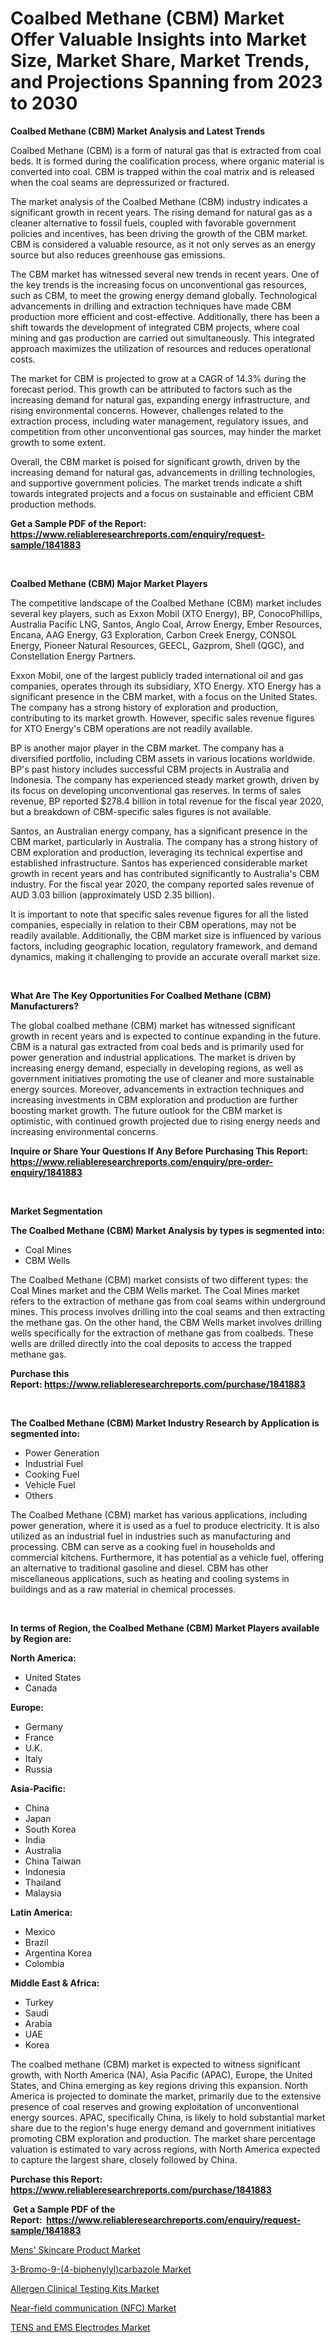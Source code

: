 <p><h1>Coalbed Methane (CBM) Market Offer Valuable Insights into Market Size, Market Share, Market Trends, and Projections Spanning from 2023 to 2030</h1></p><p><strong>Coalbed Methane (CBM) Market Analysis and Latest Trends</strong></p>
<p><p>Coalbed Methane (CBM) is a form of natural gas that is extracted from coal beds. It is formed during the coalification process, where organic material is converted into coal. CBM is trapped within the coal matrix and is released when the coal seams are depressurized or fractured.</p><p>The market analysis of the Coalbed Methane (CBM) industry indicates a significant growth in recent years. The rising demand for natural gas as a cleaner alternative to fossil fuels, coupled with favorable government policies and incentives, has been driving the growth of the CBM market. CBM is considered a valuable resource, as it not only serves as an energy source but also reduces greenhouse gas emissions.</p><p>The CBM market has witnessed several new trends in recent years. One of the key trends is the increasing focus on unconventional gas resources, such as CBM, to meet the growing energy demand globally. Technological advancements in drilling and extraction techniques have made CBM production more efficient and cost-effective. Additionally, there has been a shift towards the development of integrated CBM projects, where coal mining and gas production are carried out simultaneously. This integrated approach maximizes the utilization of resources and reduces operational costs.</p><p>The market for CBM is projected to grow at a CAGR of 14.3% during the forecast period. This growth can be attributed to factors such as the increasing demand for natural gas, expanding energy infrastructure, and rising environmental concerns. However, challenges related to the extraction process, including water management, regulatory issues, and competition from other unconventional gas sources, may hinder the market growth to some extent.</p><p>Overall, the CBM market is poised for significant growth, driven by the increasing demand for natural gas, advancements in drilling technologies, and supportive government policies. The market trends indicate a shift towards integrated projects and a focus on sustainable and efficient CBM production methods.</p></p>
<p><strong>Get a Sample PDF of the Report:&nbsp; <a href="https://www.reliableresearchreports.com/enquiry/request-sample/1841883">https://www.reliableresearchreports.com/enquiry/request-sample/1841883</a></strong></p>
<p>&nbsp;</p>
<p><strong>Coalbed Methane (CBM) Major Market Players</strong></p>
<p><p>The competitive landscape of the Coalbed Methane (CBM) market includes several key players, such as Exxon Mobil (XTO Energy), BP, ConocoPhillips, Australia Pacific LNG, Santos, Anglo Coal, Arrow Energy, Ember Resources, Encana, AAG Energy, G3 Exploration, Carbon Creek Energy, CONSOL Energy, Pioneer Natural Resources, GEECL, Gazprom, Shell (QGC), and Constellation Energy Partners.</p><p>Exxon Mobil, one of the largest publicly traded international oil and gas companies, operates through its subsidiary, XTO Energy. XTO Energy has a significant presence in the CBM market, with a focus on the United States. The company has a strong history of exploration and production, contributing to its market growth. However, specific sales revenue figures for XTO Energy's CBM operations are not readily available.</p><p>BP is another major player in the CBM market. The company has a diversified portfolio, including CBM assets in various locations worldwide. BP's past history includes successful CBM projects in Australia and Indonesia. The company has experienced steady market growth, driven by its focus on developing unconventional gas reserves. In terms of sales revenue, BP reported $278.4 billion in total revenue for the fiscal year 2020, but a breakdown of CBM-specific sales figures is not available.</p><p>Santos, an Australian energy company, has a significant presence in the CBM market, particularly in Australia. The company has a strong history of CBM exploration and production, leveraging its technical expertise and established infrastructure. Santos has experienced considerable market growth in recent years and has contributed significantly to Australia's CBM industry. For the fiscal year 2020, the company reported sales revenue of AUD 3.03 billion (approximately USD 2.35 billion).</p><p>It is important to note that specific sales revenue figures for all the listed companies, especially in relation to their CBM operations, may not be readily available. Additionally, the CBM market size is influenced by various factors, including geographic location, regulatory framework, and demand dynamics, making it challenging to provide an accurate overall market size.</p></p>
<p>&nbsp;</p>
<p><strong>What Are The Key Opportunities For Coalbed Methane (CBM) Manufacturers?</strong></p>
<p><p>The global coalbed methane (CBM) market has witnessed significant growth in recent years and is expected to continue expanding in the future. CBM is a natural gas extracted from coal beds and is primarily used for power generation and industrial applications. The market is driven by increasing energy demand, especially in developing regions, as well as government initiatives promoting the use of cleaner and more sustainable energy sources. Moreover, advancements in extraction techniques and increasing investments in CBM exploration and production are further boosting market growth. The future outlook for the CBM market is optimistic, with continued growth projected due to rising energy needs and increasing environmental concerns.</p></p>
<p><strong>Inquire or Share Your Questions If Any Before Purchasing This Report: <a href="https://www.reliableresearchreports.com/enquiry/pre-order-enquiry/1841883">https://www.reliableresearchreports.com/enquiry/pre-order-enquiry/1841883</a></strong></p>
<p>&nbsp;</p>
<p><strong>Market Segmentation</strong></p>
<p><strong>The Coalbed Methane (CBM) Market Analysis by types is segmented into:</strong></p>
<p><ul><li>Coal Mines</li><li>CBM Wells</li></ul></p>
<p><p>The Coalbed Methane (CBM) market consists of two different types: the Coal Mines market and the CBM Wells market. The Coal Mines market refers to the extraction of methane gas from coal seams within underground mines. This process involves drilling into the coal seams and then extracting the methane gas. On the other hand, the CBM Wells market involves drilling wells specifically for the extraction of methane gas from coalbeds. These wells are drilled directly into the coal deposits to access the trapped methane gas.</p></p>
<p><strong>Purchase this Report:&nbsp;<a href="https://www.reliableresearchreports.com/purchase/1841883">https://www.reliableresearchreports.com/purchase/1841883</a></strong></p>
<p>&nbsp;</p>
<p><strong>The Coalbed Methane (CBM) Market Industry Research by Application is segmented into:</strong></p>
<p><ul><li>Power Generation</li><li>Industrial Fuel</li><li>Cooking Fuel</li><li>Vehicle Fuel</li><li>Others</li></ul></p>
<p><p>The Coalbed Methane (CBM) market has various applications, including power generation, where it is used as a fuel to produce electricity. It is also utilized as an industrial fuel in industries such as manufacturing and processing. CBM can serve as a cooking fuel in households and commercial kitchens. Furthermore, it has potential as a vehicle fuel, offering an alternative to traditional gasoline and diesel. CBM has other miscellaneous applications, such as heating and cooling systems in buildings and as a raw material in chemical processes.</p></p>
<p>&nbsp;</p>
<p><strong>In terms of Region, the Coalbed Methane (CBM) Market Players available by Region are:</strong></p>
<p>
    <p> <strong> North America: </strong>
        <ul>
            <li>United States</li>
            <li>Canada</li>
        </ul>
        </p> 
    <p> <strong> Europe: </strong>
        <ul>
            <li>Germany</li>
            <li>France</li>
            <li>U.K.</li>
            <li>Italy</li>
            <li>Russia</li>
        </ul>
        </p> 
    <p> <strong> Asia-Pacific: </strong>
        <ul>
            <li>China</li>
            <li>Japan</li>
            <li>South Korea</li>
            <li>India</li>
            <li>Australia</li>
            <li>China Taiwan</li>
            <li>Indonesia</li>
            <li>Thailand</li>
            <li>Malaysia</li>
        </ul>
        </p> 
    <p> <strong> Latin America: </strong>
        <ul>
            <li>Mexico</li>
            <li>Brazil</li>
            <li>Argentina Korea</li>
            <li>Colombia</li>
        </ul>
        </p> 
    <p> <strong> Middle East & Africa: </strong>
        <ul>
            <li>Turkey</li>
            <li>Saudi</li>
            <li>Arabia</li>
            <li>UAE</li>
            <li>Korea</li>
        </ul>
    </p>
    </p>
<p><p>The coalbed methane (CBM) market is expected to witness significant growth, with North America (NA), Asia Pacific (APAC), Europe, the United States, and China emerging as key regions driving this expansion. North America is projected to dominate the market, primarily due to the extensive presence of coal reserves and growing exploitation of unconventional energy sources. APAC, specifically China, is likely to hold substantial market share due to the region's huge energy demand and government initiatives promoting CBM exploration and production. The market share percentage valuation is estimated to vary across regions, with North America expected to capture the largest share, closely followed by China.</p></p>
<p><strong>Purchase this Report: <a href="https://www.reliableresearchreports.com/purchase/1841883">https://www.reliableresearchreports.com/purchase/1841883</a></strong></p>
<p>&nbsp;<strong>Get a Sample PDF of the Report:&nbsp;&nbsp;<a href="https://www.reliableresearchreports.com/enquiry/request-sample/1841883">https://www.reliableresearchreports.com/enquiry/request-sample/1841883</a></strong></p>
<p><strong></strong></p>
<p><p><a href="https://github.com/Chiragrp26/Market-Research-Report-List-1/blob/main/mens-skincare-product-market.md">Mens' Skincare Product Market</a></p><p><a href="https://www.linkedin.com/pulse/3-bromo-9-4-biphenylylcarbazole-market-challenges-opportunities/">3-Bromo-9-(4-biphenylyl)carbazole Market</a></p><p><a href="https://medium.com/@aureliarice2023/allergen-clinical-testing-kits-market-size-and-market-trends-complete-industry-overview-2023-to-f6e6e77950df">Allergen Clinical Testing Kits Market</a></p><p><a href="https://github.com/santosh758595/Market-Research-Report-List-1/blob/main/near-field-communication-nfc-market.md">Near-field communication (NFC) Market</a></p><p><a href="https://medium.com/@marvinwalsh2023/tens-and-ems-electrodes-market-share-evolution-and-market-growth-trends-2023-2030-bc721d040650">TENS and EMS Electrodes Market</a></p></p>